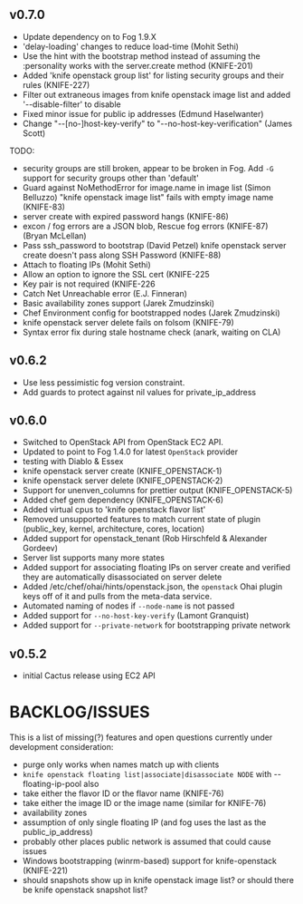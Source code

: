 ## v0.7.0
* Update dependency on to Fog 1.9.X
* 'delay-loading' changes to reduce load-time (Mohit Sethi)
* Use the hint with the bootstrap method instead of assuming the :personality works with the server.create method (KNIFE-201)
* Added 'knife openstack group list' for listing security groups and their rules (KNIFE-227)
* Filter out extraneous images from knife openstack image list and added '--disable-filter' to disable
* Fixed minor issue for public ip addresses (Edmund Haselwanter)
* Change "--[no-]host-key-verify" to "--no-host-key-verification" (James Scott)

TODO:
* security groups are still broken, appear to be broken in Fog. Add `-G` support for security groups other than 'default'
* Guard against NoMethodError for image.name in image list (Simon Belluzzo) "knife openstack image list" fails with empty image name (KNIFE-83)
* server create with expired password hangs (KNIFE-86)
* excon / fog errors are a JSON blob, Rescue fog errors (KNIFE-87) (Bryan McLellan)
* Pass ssh_password to bootstrap (David Petzel) knife openstack server create doesn't pass along SSH Password (KNIFE-88)
* Attach to floating IPs (Mohit Sethi)
* Allow an option to ignore the SSL cert (KNIFE-225
* Key pair is not required (KNIFE-226
* Catch Net Unreachable error (E.J. Finneran)
* Basic availability zones support (Jarek Zmudzinski)
* Chef Environment config for bootstrapped nodes (Jarek Zmudzinski)
* knife openstack server delete fails on folsom (KNIFE-79)
* Syntax error fix during stale hostname check (anark, waiting on CLA)

## v0.6.2
* Use less pessimistic fog version constraint.
* Add guards to protect against nil values for private_ip_address

## v0.6.0
* Switched to OpenStack API from OpenStack EC2 API.
* Updated to point to Fog 1.4.0 for latest `OpenStack` provider
* testing with Diablo & Essex
* knife openstack server create (KNIFE_OPENSTACK-1)
* knife openstack server delete (KNIFE_OPENSTACK-2)
* Support for unenven_columns for prettier output (KNIFE_OPENSTACK-5)
* Added chef gem dependency (KNIFE_OPENSTACK-6)
* Added virtual cpus to 'knife openstack flavor list'
* Removed unsupported features to match current state of plugin (public_key, kernel, architecture, cores, location)
* Added support for openstack_tenant (Rob Hirschfeld & Alexander Gordeev)
* Server list supports many more states
* Added support for associating floating IPs on server create and verified they are automatically disassociated on server delete
* Added /etc/chef/ohai/hints/openstack.json, the `openstack` Ohai plugin keys off of it and pulls from the meta-data service.
* Automated naming of nodes if `--node-name` is not passed
* Added support for `--no-host-key-verify` (Lamont Granquist)
* Added support for `--private-network` for bootstrapping private network

## v0.5.2
* initial Cactus release using EC2 API

# BACKLOG/ISSUES #
This is a list of missing(?) features and open questions currently under development consideration:

* purge only works when names match up with clients
* `knife openstack floating list|associate|disassociate NODE` with --floating-ip-pool also
* take either the flavor ID or the flavor name (KNIFE-76)
* take either the image ID or the image name (similar for KNIFE-76)
* availability zones
* assumption of only single floating IP (and fog uses the last as the public_ip_address)
* probably other places public network is assumed that could cause issues
* Windows bootstrapping (winrm-based) support for knife-openstack (KNIFE-221)
* should snapshots show up in knife openstack image list? or should there be knife openstack snapshot list?
